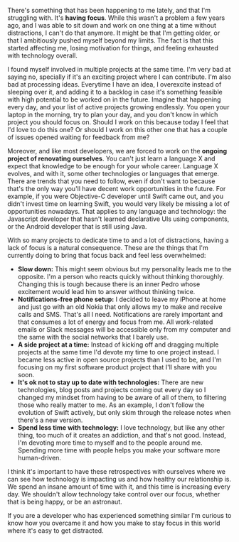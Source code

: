 There's something that has been happening to me lately, and that I'm struggling with. It's **having focus**. While this wasn't a problem a few years ago, and I was able to sit down and work on one thing at a time without distractions, I can't do that anymore. It might be that I'm getting older, or that I ambitiously pushed myself beyond my limits. The fact is that this started affecting me, losing motivation for things, and feeling exhausted with technology overall. 

I found myself involved in multiple projects at the same time. I'm very bad at saying no, specially if it's an exciting project where I can contribute. I'm also bad at processing ideas. Everytime I have an idea, I overexcite instead of sleeping over it, and adding it to a backlog in case it's something feasible with high potential to be worked on in the future. Imagine that happening every day, and your list of active projects growing endlessly. You open your laptop in the morning, try to plan your day, and you don't know in which project you should focus on. Should I work on this because today I feel that I'd love to do this one? Or should I work on this other one that has a couple of issues opened waiting for feedback from me?

Moreover, and like most developers, we are forced to work on the **ongoing project of renovating ourselves**. You can't just learn a language X and expect that knowledge to be enough for your whole career. Language X evolves, and with it, some other technologies or languages that emerge. There are trends that you need to follow, even if don't want to because that's the only way you'll have decent work opportunities in the future. For example, if you were Objective-C developer until Swift came out, and you didn't invest time on learning Swift, you would very likely be missing a lot of opportunities nowadays. That applies to any language and technology: the Javascript developer that hasn't learned declarative UIs using components, or the Android developer that is still using Java.

With so many projects to dedicate time to and a lot of distractions, having a lack of focus is a natural consequence. These are the things that I'm currently doing to bring that focus back and feel less overwhelmed:

- **Slow down:** This might seem obvious but my personality leads me to the opposite. I'm a person who reacts quickly without thinking thoroughly. Changing this is tough because there is an inner Pedro whose excitement would lead him to answer without thinking twice.
- **Notifications-free phone setup:** I decided to leave my iPhone at home and just go with an old Nokia that only allows my to make and receive calls and SMS. That's all I need. Notifications are rarely important and that consumes a lot of energy and focus from me. All work-related emails or Slack messages will be accessible only from my computer and the same with the social networks that I barely use.
- **A side project at a time:** Instead of kicking off and dragging multiple projects at the same time I'd devote my time to one project instead. I became less active in open source projects than I used to be, and I'm focusing on my first software product project that I'll share with you soon.
- **It's ok not to stay up to date with technologies:** There are new technologies, blog posts and projects coming out every day so I changed my mindset from having to be aware of all of them, to filtering those who really matter to me. As an example, I don't follow the evolution of Swift actively, but only skim through the release notes when there's a new version.
- **Spend less time with technology:** I love technology, but like any other thing, too much of it creates an addiction, and that's not good. Instead, I'm devoting more time to myself and to the people around me. Spending more time with people helps you make your software more human-driven.

I think it's important to have these retrospectives with ourselves where we can see how technology is impacting us and how healthy our relationship is. We spend an insane amount of time with it, and this time is increasing every day. We shouldn't allow technology take control over our focus, whether that is being happy, or be an astronaut.

If you are a developer who has experienced something similar I'm curious to know how you overcame it and how you make to stay focus in this world where it's easy to get distracted.

